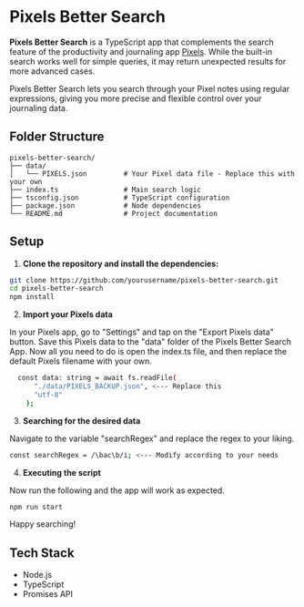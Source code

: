 # Pixels Better Search

**Pixels Better Search** is a TypeScript app that complements the search feature of the productivity and journaling app [Pixels](https://play.google.com/store/apps/details?id=ar.teovogel.yip&hl=en). While the built-in search works well for simple queries, it may return unexpected results for more advanced cases.

Pixels Better Search lets you search through your Pixel notes using regular expressions, giving you more precise and flexible control over your journaling data.

## Folder Structure

```text
pixels-better-search/
├── data/
│   └── PIXELS.json         # Your Pixel data file - Replace this with your own
├── index.ts                # Main search logic
├── tsconfig.json           # TypeScript configuration
├── package.json            # Node dependencies
└── README.md               # Project documentation
```

## Setup

1. **Clone the repository and install the dependencies:**

```bash
git clone https://github.com/yourusername/pixels-better-search.git
cd pixels-better-search
npm install
```

2. **Import your Pixels data**

In your Pixels app, go to "Settings" and tap on the "Export Pixels data" button. Save this Pixels data to the "data" folder of the Pixels Better Search App.
Now all you need to do is open the index.ts file, and then replace the default Pixels filename with your own.

```bash
  const data: string = await fs.readFile(
      "./data/PIXELS_BACKUP.json", <--- Replace this
      "utf-8"
    );
```
3. **Searching for the desired data**

Navigate to the variable "searchRegex" and replace the regex to your liking.

```bash
const searchRegex = /\bac\b/i; <--- Modify according to your needs
```

4. **Executing the script**

Now run the following and the app will work as expected.

```bash
npm run start
```

Happy searching!

## Tech Stack
- Node.js
- TypeScript
- Promises API
